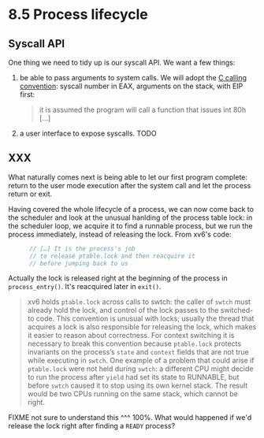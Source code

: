# 8.5 Process lifecycle

## Syscall API

One thing we need to tidy up is our syscall API. We want a few things:

1. be able to pass arguments to system calls. We will adopt the [C calling
   convention](https://docs.freebsd.org/en/books/developers-handbook/x86/#x86-system-calls):
   syscall number in EAX, arguments on the stack, with EIP first:

    > it is assumed the program will call a function that issues int 80h […]

1. a user interface to expose syscalls. TODO

## XXX

What naturally comes next is being able to let our first program complete:
return to the user mode execution after the system call and let the process
return or exit.


Having covered the whole lifecycle of a process, we can now come back to the
scheduler and look at the unusual hanlding of the process table lock: in the
scheduler loop, we acquire it to find a runnable process, but we run the
process immediately, instead of releasing the lock. From xv6's code:

```C
      // […] It is the process's job
      // to release ptable.lock and then reacquire it
      // before jumping back to us
```

Actually the lock is released right at the beginning of the process in
`process_entry()`. It's reacquired later in `exit()`.

> xv6 holds `ptable.lock` across calls to swtch: the caller of `swtch` must
> already hold the lock, and control of the lock passes to the switched-to
> code. This convention is unusual with locks; usually the thread that acquires
> a lock is also responsible for releasing the lock, which makes it easier to
> reason about correctness. For context switching it is necessary to break this
> convention because `ptable.lock` protects invariants on the process’s `state`
> and `context` fields that are not true while executing in `swtch`. One
> example of a problem that could arise if `ptable.lock` were not held during
> `swtch`: a different CPU might decide to run the process after `yield` had
> set its state to RUNNABLE, but before `swtch` caused it to stop using its own
> kernel stack. The result would be two CPUs running on the same stack, which
> cannot be right.

FIXME not sure to understand this ^^^ 100%. What would happened if we'd release
the lock right after finding a `READY` process?
